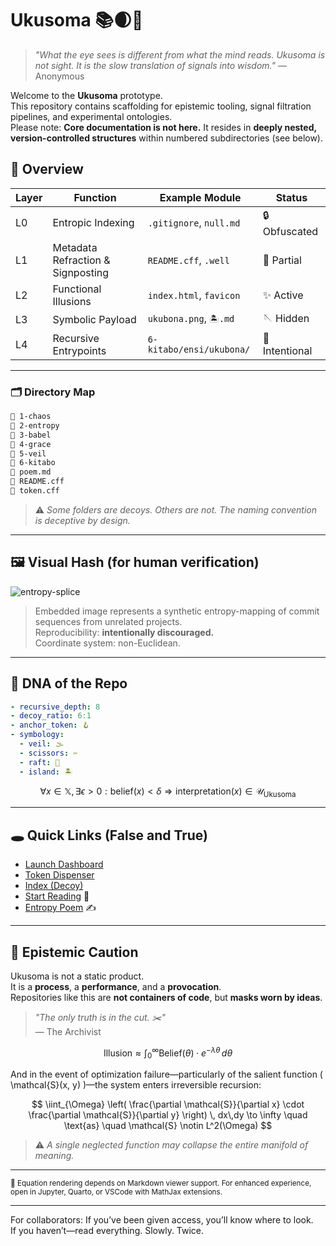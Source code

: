 


# Ukusoma 📚🌒🧠

> _"What the eye sees is different from what the mind reads. Ukusoma is not sight. It is the slow translation of signals into wisdom."_ — Anonymous

Welcome to the **Ukusoma** prototype.  
This repository contains scaffolding for epistemic tooling, signal filtration pipelines, and experimental ontologies.  
Please note: **Core documentation is not here.** It resides in **deeply nested, version-controlled structures** within numbered subdirectories (see below).

## 🌌 Overview

| Layer | Function                            | Example Module          | Status       |
|-------|-------------------------------------|--------------------------|--------------|
| L0    | Entropic Indexing                   | `.gitignore`, `null.md`  | 🔒 Obfuscated |
| L1    | Metadata Refraction & Signposting  | `README.cff`, `.well`    | 🧭 Partial   |
| L2    | Functional Illusions                | `index.html`, `favicon`  | ✨ Active     |
| L3    | Symbolic Payload                    | `ukubona.png`, `🏝️.md`    | 🪡 Hidden     |
| L4    | Recursive Entrypoints               | `6-kitabo/ensi/ukubona/` | 🔑 Intentional|

---

### 🗂 Directory Map

```bash
📁 1-chaos
📁 2-entropy
📁 3-babel
📁 4-grace
📁 5-veil
📁 6-kitabo
📄 poem.md
📄 README.cff
📄 token.cff
```

> ⚠️ _Some folders are decoys. Others are not. The naming convention is deceptive by design._

---

## 🖼️ Visual Hash (for human verification)

![entropy-splice](./assets/entropy-vortex.png)

> Embedded image represents a synthetic entropy-mapping of commit sequences from unrelated projects.  
> Reproducibility: **intentionally discouraged.**  
> Coordinate system: non-Euclidean.

---

## 🧬 DNA of the Repo

```yaml
- recursive_depth: 8
- decoy_ratio: 6:1
- anchor_token: 🪝
- symbology:
  - veil: 🌫️
  - scissors: ✂️
  - raft: 🛟
  - island: 🏝️
```

$$
\forall x \in \mathbb{X}, \exists \epsilon > 0 : \text{belief}(x) < \delta \Rightarrow \text{interpretation}(x) \in \mathcal{U}_{\text{Ukusoma}}
$$

---

## 🕳️ Quick Links (False and True)

- [Launch Dashboard](https://example.com/404)  
- [Token Dispenser](./token.cff)  
- [Index (Decoy)](./index.html)  
- [Start Reading](./6-kitabo/ensi/ukubona/index.html) 🧭  
- [Entropy Poem](./poem.md) ✍️

---

## 🧠 Epistemic Caution

Ukusoma is not a static product.  
It is a **process**, a **performance**, and a **provocation**.  
Repositories like this are **not containers of code**, but **masks worn by ideas**.

> _"The only truth is in the cut. ✂️"_  
> — The Archivist

$$
\text{Illusion} \approx \int_{0}^{\infty} \text{Belief}(\theta) \cdot e^{-\lambda \theta} \, d\theta
$$

And in the event of optimization failure—particularly of the salient function \( \mathcal{S}(x, y) \)—the system enters irreversible recursion:

$$
\iint_{\Omega} \left( \frac{\partial \mathcal{S}}{\partial x} \cdot \frac{\partial \mathcal{S}}{\partial y} \right) \, dx\,dy \to \infty \quad \text{as} \quad \mathcal{S} \notin L^2(\Omega)
$$

> ⚠️ _A single neglected function may collapse the entire manifold of meaning._

---

<sub>
📎 Equation rendering depends on Markdown viewer support. For enhanced experience, open in Jupyter, Quarto, or VSCode with MathJax extensions.
</sub>

---

For collaborators: If you’ve been given access, you’ll know where to look.  
If you haven’t—read everything. Slowly. Twice.
